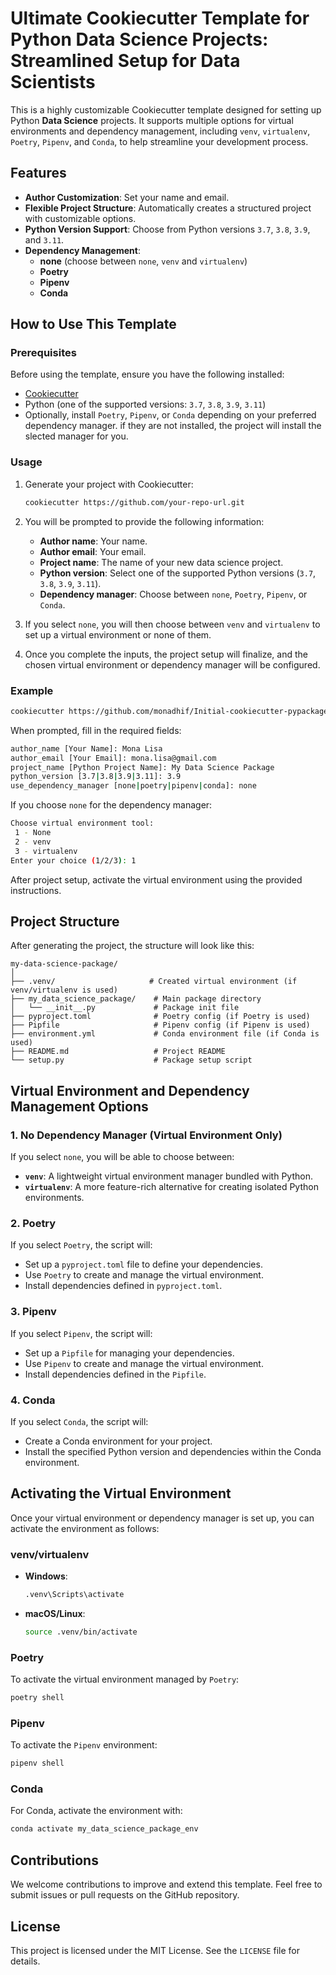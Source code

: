 
# Ultimate Cookiecutter Template for Python Data Science Projects: Streamlined Setup for Data Scientists

This is a highly customizable Cookiecutter template designed for setting up Python **Data Science** projects. It supports multiple options for virtual environments and dependency management, including `venv`, `virtualenv`, `Poetry`, `Pipenv`, and `Conda`, to help streamline your development process.

## Features

- **Author Customization**: Set your name and email.
- **Flexible Project Structure**: Automatically creates a structured project with customizable options.
- **Python Version Support**: Choose from Python versions `3.7`, `3.8`, `3.9`, and `3.11`.
- **Dependency Management**:
  - **none** (choose between `none`, `venv` and `virtualenv`)
  - **Poetry**
  - **Pipenv**
  - **Conda**

## How to Use This Template

### Prerequisites

Before using the template, ensure you have the following installed:

- [Cookiecutter](https://cookiecutter.readthedocs.io/en/stable/installation.html)
- Python (one of the supported versions: `3.7`, `3.8`, `3.9`, `3.11`)
- Optionally, install `Poetry`, `Pipenv`, or `Conda` depending on your preferred dependency manager. if they are not installed, the project will install the slected manager for you.

### Usage

1. Generate your project with Cookiecutter:

    ```bash
    cookiecutter https://github.com/your-repo-url.git
    ```

2. You will be prompted to provide the following information:
    - **Author name**: Your name.
    - **Author email**: Your email.
    - **Project name**: The name of your new data science project.
    - **Python version**: Select one of the supported Python versions (`3.7`, `3.8`, `3.9`, `3.11`).
    - **Dependency manager**: Choose between `none`, `Poetry`, `Pipenv`, or `Conda`.

3. If you select `none`, you will then choose between `venv` and `virtualenv` to set up a virtual environment or none of them.

4. Once you complete the inputs, the project setup will finalize, and the chosen virtual environment or dependency manager will be configured.

### Example

```bash
cookiecutter https://github.com/monadhif/Initial-cookiecutter-pypackage
```

When prompted, fill in the required fields:

```bash
author_name [Your Name]: Mona Lisa
author_email [Your Email]: mona.lisa@gmail.com
project_name [Python Project Name]: My Data Science Package
python_version [3.7|3.8|3.9|3.11]: 3.9
use_dependency_manager [none|poetry|pipenv|conda]: none
```

If you choose `none` for the dependency manager:

```bash
Choose virtual environment tool:
 1 - None
 2 - venv
 3 - virtualenv
Enter your choice (1/2/3): 1
```

After project setup, activate the virtual environment using the provided instructions.

## Project Structure

After generating the project, the structure will look like this:

```
my-data-science-package/
│
├── .venv/                     # Created virtual environment (if venv/virtualenv is used)
├── my_data_science_package/    # Main package directory
│   └── __init__.py             # Package init file
├── pyproject.toml              # Poetry config (if Poetry is used)
├── Pipfile                     # Pipenv config (if Pipenv is used)
├── environment.yml             # Conda environment file (if Conda is used)
├── README.md                   # Project README
└── setup.py                    # Package setup script
```

## Virtual Environment and Dependency Management Options

### 1. No Dependency Manager (Virtual Environment Only)

If you select `none`, you will be able to choose between:

- **`venv`**: A lightweight virtual environment manager bundled with Python.
- **`virtualenv`**: A more feature-rich alternative for creating isolated Python environments.

### 2. Poetry

If you select `Poetry`, the script will:
- Set up a `pyproject.toml` file to define your dependencies.
- Use `Poetry` to create and manage the virtual environment.
- Install dependencies defined in `pyproject.toml`.

### 3. Pipenv

If you select `Pipenv`, the script will:
- Set up a `Pipfile` for managing your dependencies.
- Use `Pipenv` to create and manage the virtual environment.
- Install dependencies defined in the `Pipfile`.

### 4. Conda

If you select `Conda`, the script will:
- Create a Conda environment for your project.
- Install the specified Python version and dependencies within the Conda environment.

## Activating the Virtual Environment

Once your virtual environment or dependency manager is set up, you can activate the environment as follows:

### venv/virtualenv

- **Windows**:
    ```bash
    .venv\Scripts\activate
    ```
- **macOS/Linux**:
    ```bash
    source .venv/bin/activate
    ```

### Poetry

To activate the virtual environment managed by `Poetry`:

```bash
poetry shell
```

### Pipenv

To activate the `Pipenv` environment:

```bash
pipenv shell
```

### Conda

For Conda, activate the environment with:

```bash
conda activate my_data_science_package_env
```

## Contributions

We welcome contributions to improve and extend this template. Feel free to submit issues or pull requests on the GitHub repository.

## License

This project is licensed under the MIT License. See the `LICENSE` file for details.
```

